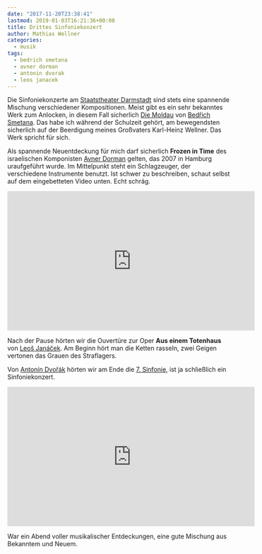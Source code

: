 ```yaml
---
date: "2017-11-20T23:38:41"
lastmod: 2019-01-03T16:21:36+00:00
title: Drittes Sinfoniekonzert
author: Mathias Wellner
categories:
  - musik
tags:
  - bedrich smetana
  - avner dorman
  - antonin dvorak
  - leos janacek
---
```

Die Sinfoniekonzerte am [Staatstheater Darmstadt](https://www.staatstheater-darmstadt.de/) sind stets eine spannende Mischung verschiedener Kompositionen. Meist gibt es ein sehr bekanntes Werk zum Anlocken, in diesem Fall sicherlich [Die Moldau](https://de.wikipedia.org/wiki/Mein_Vaterland) von [Bedřich Smetana](https://de.wikipedia.org/wiki/Bed%C5%99ich_Smetana). Das habe ich während der Schulzeit gehört, am bewegendsten sicherlich auf der Beerdigung meines Großvaters Karl-Heinz Wellner. Das Werk spricht für sich. 

Als spannende Neuentdeckung für mich darf sicherlich **Frozen in Time** des israelischen Komponisten [Avner Dorman](https://de.wikipedia.org/wiki/Avner_Dorman) gelten, das 2007 in Hamburg uraufgeführt wurde. Im Mittelpunkt steht ein Schlagzeuger, der verschiedene Instrumente benutzt. Ist schwer zu beschreiben, schaut selbst auf dem eingebetteten Video unten. Echt schräg.

<iframe width="560" height="315" src="https://www.youtube.com/embed/9GsUbkMsWik?rel=0" frameborder="0" allowfullscreen></iframe>

Nach der Pause hörten wir die Ouvertüre zur Oper **Aus einem Totenhaus** von [Leoš Janáček](https://de.wikipedia.org/wiki/Leo%C5%A1_Jan%C3%A1%C4%8Dek). Am Beginn hört man die Ketten rasseln, zwei Geigen vertonen das Grauen des Straflagers. 

Von [Antonín Dvořák](https://de.wikipedia.org/wiki/Anton%C3%ADn_Dvo%C5%99%C3%A1k) hörten wir am Ende die [7. Sinfonie](https://de.wikipedia.org/wiki/7._Sinfonie_(Dvo%C5%99%C3%A1k)), ist ja schließlich ein Sinfoniekonzert.

<iframe width="560" height="315" src="https://www.youtube.com/embed/YwD7JcpRe0w?rel=0" frameborder="0" allowfullscreen></iframe>

War ein Abend voller musikalischer Entdeckungen, eine gute Mischung aus Bekanntem und Neuem. 